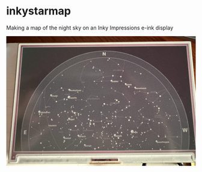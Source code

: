# inkystarmap
Making a map of the night sky on an Inky Impressions e-ink display

![Alt text](inkystarmap.jpg?raw=true "Photo of a star map on an Inky Impressions.")
